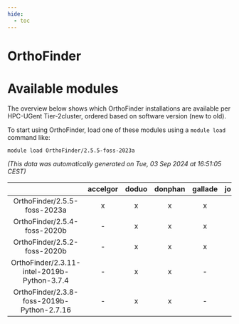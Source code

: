 ```yaml
---
hide:
  - toc
---
```


OrthoFinder
===========

# Available modules


The overview below shows which OrthoFinder installations are available per HPC-UGent Tier-2cluster, ordered based on software version (new to old).

To start using OrthoFinder, load one of these modules using a `module load` command like:

```shell
module load OrthoFinder/2.5.5-foss-2023a
```

*(This data was automatically generated on Tue, 03 Sep 2024 at 16:51:05 CEST)*  

| |accelgor|doduo|donphan|gallade|joltik|shinx|skitty|
| :---: | :---: | :---: | :---: | :---: | :---: | :---: | :---: |
|OrthoFinder/2.5.5-foss-2023a|x|x|x|x|x|x|x|
|OrthoFinder/2.5.4-foss-2020b|-|x|x|x|x|-|x|
|OrthoFinder/2.5.2-foss-2020b|-|x|x|x|x|-|x|
|OrthoFinder/2.3.11-intel-2019b-Python-3.7.4|-|x|x|-|x|-|x|
|OrthoFinder/2.3.8-foss-2019b-Python-2.7.16|-|x|x|-|x|-|x|
